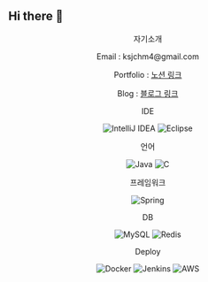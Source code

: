 ## Hi there 👋

<div align="center">
  <p>자기소개</p>

  <p>Email : ksjchm4@gmail.com</p>
  <p>
    Portfolio : <a href="https://rlackdals.notion.site/1bbf05376b354c6dbbd56eb98544b297?pvs=4" target="_blank">노션 링크</a> 
  </p>
  <p>
    Blog : <a href="https://rlackdals.tistory.com/" target="_blank">블로그 링크</a>
  </p>

  <p>IDE</p>
  <p>
    <img src="https://img.shields.io/badge/IntelliJ_IDEA-000000.svg?style=for-the-badge&logo=intellij-idea&logoColor=white" alt="IntelliJ IDEA" />
    <img src="https://img.shields.io/badge/Eclipse-2C2255?style=for-the-badge&logo=eclipse&logoColor=white" alt="Eclipse" />
  </p>

  <p>언어</p>
  <p>
    <img src="https://img.shields.io/badge/Java-ED8B00?style=for-the-badge&logo=openjdk&logoColor=white" alt="Java" />
    <img src="https://img.shields.io/badge/C-00599C?style=for-the-badge&logo=c&logoColor=white" alt="C" />
  </p>

  <p>프레임워크</p>
  <p>
    <img src="https://img.shields.io/badge/Spring-6DB33F?style=for-the-badge&logo=spring&logoColor=white" alt="Spring" />
  </p>

  <p>DB</p>
  <p>
    <img src="https://img.shields.io/badge/MySQL-00000F?style=for-the-badge&logo=mysql&logoColor=white" alt="MySQL" />
    <img src="https://img.shields.io/badge/Redis-%23DD0031.svg?&style=for-the-badge&logo=redis&logoColor=white" alt="Redis" />
  </p>

  <p>Deploy</p>
  <p>
    <img src="https://img.shields.io/badge/Docker-%230db7ed.svg?style=for-the-badge&logo=docker&logoColor=white" alt="Docker" />
    <img src="https://img.shields.io/badge/Jenkins-D24939?style=for-the-badge&logo=jenkins&logoColor=white" alt="Jenkins" />
    <img src="https://img.shields.io/badge/Amazon_AWS-FF9900?style=for-the-badge&logo=amazonaws&logoColor=white" alt="AWS" />
  </p>
</div>




